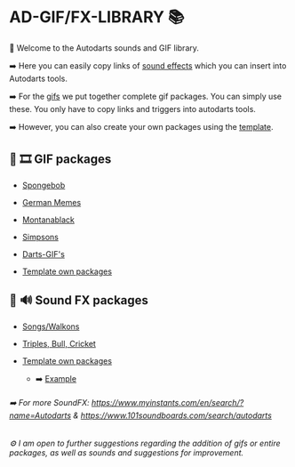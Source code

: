 # AD-GIF/FX-LIBRARY 📚
🤗 Welcome to the Autodarts sounds and GIF library. 

➡️ Here you can easily copy links of [sound effects](Sound-FX) which you can insert into Autodarts tools.

➡️ For the [gifs](gifs) we put together complete gif packages. You can simply use these. You only have to copy links and triggers into autodarts tools.

➡️ However, you can also create your own packages using the [template](gifs/template). 

## 📁 🎞️ GIF packages
- [Spongebob](gifs/spongebob/spongebob.md)

- [German Memes](gifs/german-memes/german-memes.md)

- [Montanablack](gifs/Montanablack/Montanablack.md)

- [Simpsons](gifs/simpsons/simpsons.md)

- [Darts-GIF's](gifs/darts-gifs/darts-gifs.md)

- [Template own packages](gifs/template)

## 📁 🔊 Sound FX packages
- [Songs/Walkons](Sound-FX/songs/songs.md)

- [Triples, Bull, Cricket](Sound-FX/Triple/Triple.md)

- [Template own packages](Sound-FX/template)
  - ➡️ [Example](Sound-FX/example/example.md)

###### ➡️ For more SoundFX: https://www.myinstants.com/en/search/?name=Autodarts & https://www.101soundboards.com/search/autodarts

###### ⚙️ I am open to further suggestions regarding the addition of gifs or entire packages, as well as sounds and suggestions for improvement.
